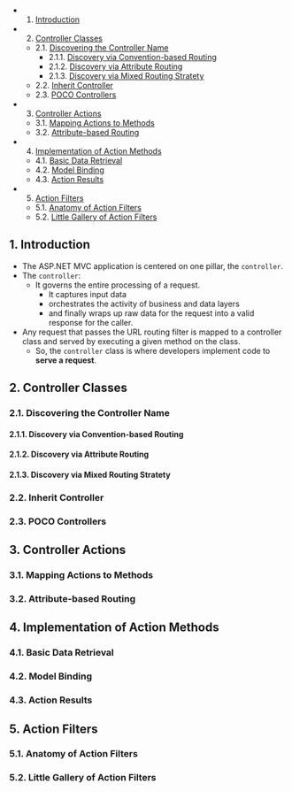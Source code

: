 <!-- vscode-markdown-toc -->
* 1. [Introduction](#Introduction)
* 2. [Controller Classes](#ControllerClasses)
	* 2.1. [Discovering the Controller Name](#DiscoveringtheControllerName)
		* 2.1.1. [Discovery via Convention-based Routing](#DiscoveryviaConvention-basedRouting)
		* 2.1.2. [Discovery via Attribute Routing](#DiscoveryviaAttributeRouting)
		* 2.1.3. [Discovery via Mixed Routing Stratety](#DiscoveryviaMixedRoutingStratety)
	* 2.2. [Inherit Controller](#InheritController)
	* 2.3. [POCO Controllers](#POCOControllers)
* 3. [Controller Actions](#ControllerActions)
	* 3.1. [Mapping Actions to Methods](#MappingActionstoMethods)
	* 3.2. [Attribute-based Routing](#Attribute-basedRouting)
* 4. [Implementation of Action Methods](#ImplementationofActionMethods)
	* 4.1. [Basic Data Retrieval](#BasicDataRetrieval)
	* 4.2. [Model Binding](#ModelBinding)
	* 4.3. [Action Results](#ActionResults)
* 5. [Action Filters](#ActionFilters)
	* 5.1. [Anatomy of Action Filters](#AnatomyofActionFilters)
	* 5.2. [Little Gallery of Action Filters](#LittleGalleryofActionFilters)

<!-- vscode-markdown-toc-config
	numbering=true
	autoSave=true
	/vscode-markdown-toc-config -->
<!-- /vscode-markdown-toc -->

##  1. <a name='Introduction'></a>Introduction

- The ASP.NET MVC application is centered on one pillar, the `controller`.
- The `controller`:
  - It governs the entire processing of a request.
    - It captures input data
    - orchestrates the activity of business and data layers
    - and finally wraps up raw data for the request into a valid response for the caller.
- Any request that passes the URL routing filter is mapped to a controller class and served by executing a given method on the class.
  - So, the `controller` class is where developers implement code to **serve a request**.

##  2. <a name='ControllerClasses'></a>Controller Classes

###  2.1. <a name='DiscoveringtheControllerName'></a>Discovering the Controller Name

####  2.1.1. <a name='DiscoveryviaConvention-basedRouting'></a>Discovery via Convention-based Routing

####  2.1.2. <a name='DiscoveryviaAttributeRouting'></a>Discovery via Attribute Routing

####  2.1.3. <a name='DiscoveryviaMixedRoutingStratety'></a>Discovery via Mixed Routing Stratety

###  2.2. <a name='InheritController'></a>Inherit Controller

###  2.3. <a name='POCOControllers'></a>POCO Controllers

##  3. <a name='ControllerActions'></a>Controller Actions

###  3.1. <a name='MappingActionstoMethods'></a>Mapping Actions to Methods

###  3.2. <a name='Attribute-basedRouting'></a>Attribute-based Routing

##  4. <a name='ImplementationofActionMethods'></a>Implementation of Action Methods

###  4.1. <a name='BasicDataRetrieval'></a>Basic Data Retrieval

###  4.2. <a name='ModelBinding'></a>Model Binding

###  4.3. <a name='ActionResults'></a>Action Results

##  5. <a name='ActionFilters'></a>Action Filters

###  5.1. <a name='AnatomyofActionFilters'></a>Anatomy of Action Filters

###  5.2. <a name='LittleGalleryofActionFilters'></a>Little Gallery of Action Filters
